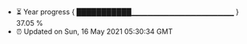 - ⏳ Year progress { ███████████▁▁▁▁▁▁▁▁▁▁▁▁▁▁▁▁▁▁▁ } 37.05 %
- ⏰ Updated on Sun, 16 May 2021 05:30:34 GMT

